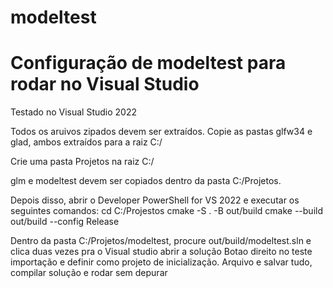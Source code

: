 # modeltest

# Configuração de modeltest para rodar no Visual Studio 

Testado no Visual Studio 2022

Todos os aruivos zipados devem ser extraídos.
Copie as pastas glfw34 e glad, ambos extraídos para a raiz C:/

Crie uma pasta Projetos na raiz C:/

glm e modeltest devem ser copiados dentro da pasta C:/Projetos.

Depois disso, abrir o Developer PowerShell for VS 2022 e executar os seguintes comandos:
cd C:/Projestos
cmake -S . -B out/build
cmake --build out/build --config Release


Dentro da pasta C:/Projetos/modeltest, procure out/build/modeltest.sln e clica duas vezes pra o Visual studio abrir a solução
Botao direito no teste importação e definir como projeto de inicialização. Arquivo e salvar tudo, compilar solução e rodar sem depurar
